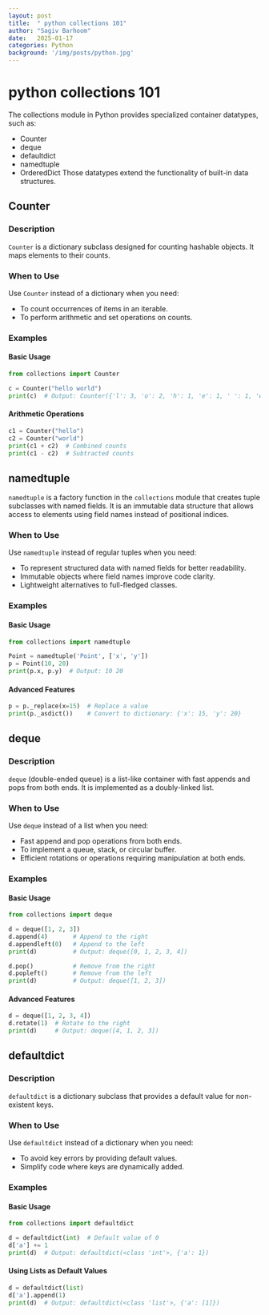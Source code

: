 ```yaml
---
layout: post
title:  " python collections 101"
author: "Sagiv Barhoom"
date:   2025-01-17
categories: Python
background: '/img/posts/python.jpg'
---
```



# python collections 101
The collections module in Python provides specialized container datatypes, such as:
- Counter
- deque
- defaultdict
- namedtuple
- OrderedDict
Those datatypes extend the functionality of built-in data structures.
## Counter

### Description
`Counter` is a dictionary subclass designed for counting hashable objects. It maps elements to their counts.

### When to Use
Use `Counter` instead of a dictionary when you need:
- To count occurrences of items in an iterable.
- To perform arithmetic and set operations on counts.

### Examples

#### Basic Usage
```python
from collections import Counter

c = Counter("hello world")
print(c)  # Output: Counter({'l': 3, 'o': 2, 'h': 1, 'e': 1, ' ': 1, 'w': 1, 'r': 1, 'd': 1})
```

#### Arithmetic Operations
```python
c1 = Counter("hello")
c2 = Counter("world")
print(c1 + c2)  # Combined counts
print(c1 - c2)  # Subtracted counts
```

## namedtuple
`namedtuple` is a factory function in the `collections` module that creates tuple subclasses with named fields.
It is an immutable data structure that allows access to elements using field names instead of positional indices.

### When to Use
Use `namedtuple` instead of regular tuples when you need:
- To represent structured data with named fields for better readability.
- Immutable objects where field names improve code clarity.
- Lightweight alternatives to full-fledged classes.

### Examples

#### Basic Usage
```python
from collections import namedtuple

Point = namedtuple('Point', ['x', 'y'])
p = Point(10, 20)
print(p.x, p.y)  # Output: 10 20
```

#### Advanced Features
```python
p = p._replace(x=15)  # Replace a value
print(p._asdict())    # Convert to dictionary: {'x': 15, 'y': 20}
```

## deque

### Description
`deque` (double-ended queue) is a list-like container with fast appends and pops from both ends. It is implemented as a doubly-linked list.

### When to Use
Use `deque` instead of a list when you need:
- Fast append and pop operations from both ends.
- To implement a queue, stack, or circular buffer.
- Efficient rotations or operations requiring manipulation at both ends.

### Examples

#### Basic Usage
```python
from collections import deque

d = deque([1, 2, 3])
d.append(4)       # Append to the right
d.appendleft(0)   # Append to the left
print(d)          # Output: deque([0, 1, 2, 3, 4])

d.pop()           # Remove from the right
d.popleft()       # Remove from the left
print(d)          # Output: deque([1, 2, 3])
```

#### Advanced Features
```python
d = deque([1, 2, 3, 4])
d.rotate(1)  # Rotate to the right
print(d)     # Output: deque([4, 1, 2, 3])
```

## defaultdict

### Description
`defaultdict` is a dictionary subclass that provides a default value for non-existent keys.

### When to Use
Use `defaultdict` instead of a dictionary when you need:
- To avoid key errors by providing default values.
- Simplify code where keys are dynamically added.

### Examples

#### Basic Usage
```python
from collections import defaultdict

d = defaultdict(int)  # Default value of 0
d['a'] += 1
print(d)  # Output: defaultdict(<class 'int'>, {'a': 1})
```

#### Using Lists as Default Values
```python
d = defaultdict(list)
d['a'].append(1)
print(d)  # Output: defaultdict(<class 'list'>, {'a': [1]})
```
